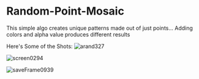 # Random-Point-Mosaic
This simple algo creates unique patterns made out of just points... Adding colors and alpha value produces different results 

Here's Some of the Shots:
![arand327](https://user-images.githubusercontent.com/71375173/134513536-c068a017-2fb0-48b0-a20f-9e64733ad1ed.png)


![screen0294](https://user-images.githubusercontent.com/71375173/134513636-8fdfe47d-bfe8-45ad-a595-6afff1265cb5.png)


![saveFrame0939](https://user-images.githubusercontent.com/71375173/134513677-b9a67faf-c32e-4c74-8ba9-7f58a504374f.png)
